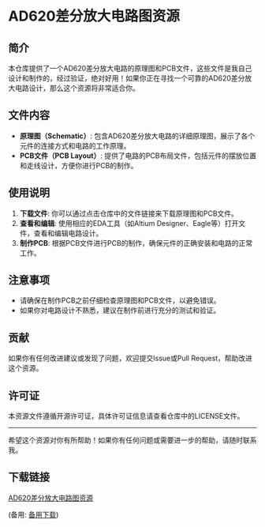  # AD620差分放大电路图资源

 ## 简介

 本仓库提供了一个AD620差分放大电路的原理图和PCB文件，这些文件是我自己设计和制作的，经过验证，绝对好用！如果你正在寻找一个可靠的AD620差分放大电路设计，那么这个资源将非常适合你。

 ## 文件内容

 - **原理图（Schematic）**: 包含AD620差分放大电路的详细原理图，展示了各个元件的连接方式和电路的工作原理。
 - **PCB文件（PCB Layout）**: 提供了电路的PCB布局文件，包括元件的摆放位置和走线设计，方便你进行PCB的制作。

 ## 使用说明

 1. **下载文件**: 你可以通过点击仓库中的文件链接来下载原理图和PCB文件。
 2. **查看和编辑**: 使用相应的EDA工具（如Altium Designer、Eagle等）打开文件，查看和编辑电路设计。
 3. **制作PCB**: 根据PCB文件进行PCB的制作，确保元件的正确安装和电路的正常工作。

 ## 注意事项

 - 请确保在制作PCB之前仔细检查原理图和PCB文件，以避免错误。
 - 如果你对电路设计不熟悉，建议在制作前进行充分的测试和验证。

 ## 贡献

 如果你有任何改进建议或发现了问题，欢迎提交Issue或Pull Request，帮助改进这个资源。

 ## 许可证

 本资源文件遵循开源许可证，具体许可证信息请查看仓库中的LICENSE文件。

 ---

 希望这个资源对你有所帮助！如果你有任何问题或需要进一步的帮助，请随时联系我。

 ## 下载链接
 [AD620差分放大电路图资源](https://pan.quark.cn/s/b50f48d3c0e3) 

 (备用: [备用下载](https://pan.baidu.com/s/131BIzZA2qF2PO5u3j7JS_w?pwd=1234))
